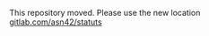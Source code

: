 This repository moved. Please use the new location [gitlab.com/asn42/statuts](https://gitlab.com/asn42/statuts)
